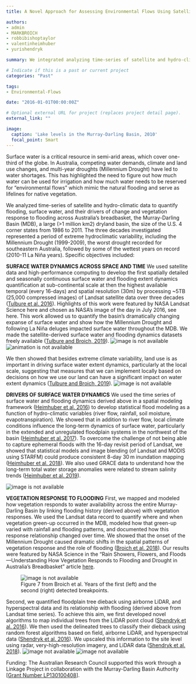```yaml
---
title: A Novel Approach for Assessing Environmental Flows Using Satellite Data

authors:
- admin
- MARKBROICH
- robbibishoptaylor
- valentinheimhuber
- yurishendryk

summary: We integrated analyzing time-series of satellite and hydro-climatic data to quantify flooding, surface water, and their drivers of change and vegetation response to flooding across Australia’s breadbasket, the Murray-Darling Basin (MDB), a large  (>1 million km2) dryland basin the size of the U.S. 4 corner states from 1986 to 2011. The three decades investigated represented a period of extreme hydroclimatic variability, including the Millennium Drought (1999-2009), the worst drought recorded for southeastern Australia, followed by some of the wettest years on record (2010-11 La Niña years).

# Indicate if this is a past or current project
categories: "Past"

tags:
- Environmental-Flows

date: "2016-01-01T00:00:00Z"

# Optional external URL for project (replaces project detail page).
external_link: ""

image:
  caption: 'Lake levels in the Murray-Darling Basin, 2010'
  focal_point: Smart
---
```


Surface water is a critical resource in semi-arid areas, which cover one-third of the globe. In Australia, competing water demands, climate and land use changes, and multi-year droughts (Millennium Drought) have led to water shortages. This has highlighted the need to figure out how much water can be used for irrigation and how much water needs to be reserved for “environmental flows” which mimic the natural flooding and serve as lifelines for native vegetation.

We analyzed time-series of satellite and hydro-climatic data to quantify flooding, surface water, and their drivers of change and vegetation response to flooding across Australia’s breadbasket, the Murray-Darling Basin (MDB), a large  (>1 million km2) dryland basin, the size of the U.S. 4 corner states from 1986 to 2011. The three decades investigated represented a period of extreme hydroclimatic variability, including the Millennium Drought (1999-2009), the worst drought recorded for southeastern Australia, followed by some of the wettest years on record (2010-11 La Niña years).  Specific objectives included: 
 
<b>SURFACE WATER DYNAMICS ACROSS SPACE AND TIME</b> 
 We used satellite data and high-performance computing to develop the first spatially detailed and seasonally continuous surface water and flooding extent dynamics quantification at sub-continental scale at then the highest available temporal (every 16-days) and spatial resolution (30m) by processing ~5TB (25,000 compressed images) of Landsat satellite data over three decades (<a href="https://www-sciencedirect-com.prox.lib.ncsu.edu/science/article/pii/S0034425716300621">Tulbure et al. 2016</a>). Highlights of this work were featured by NASA Landsat Science here and chosen as NASA’s image of the day in July 2016, see here.
 This work allowed us to quantify the basin’s dramatically changing expanse of surface water and show how the Millennium Drought and following La Niña deluges impacted surface water throughout the MDB. 
 We made the satellite-derived surface water and flooding dynamics datasets freely available (<a href="http://doi.org/10.5281/zenodo.2441784">Tulbure and Broich, 2019</a>).
<img src="SWED.png" alt="image is not available">
<img src="flood.gif" alt="animation is not available"> 

We then showed that besides extreme climate variability, land use is as important in driving surface water extent dynamics, particularly at the local scale, suggesting that measures that we can implement locally based on decisions on how we use our land can have a significant impact on water extent dynamics (<a href="https://www-sciencedirect-com.prox.lib.ncsu.edu/science/article/pii/S0048969718347466">Tulbure and Broich, 2019</a>). 
<img src="abstract.jpg" alt="image is not available">

 
<b>DRIVERS OF SURFACE WATER DYNAMICS</b>
We used the time series of surface water and flooding dynamics derived above in a spatial modeling framework (<a href="https://hess.copernicus.org/articles/20/2227/2016/">Heimhuber et al. 2016</a>) to develop statistical flood modeling as a function of hydro-climatic variables (river flow, rainfall, soil moisture, evapotranspiration). We showed that in addition to river flow, local climate conditions influence the long-term dynamics of surface water, particularly in the extended and unregulated floodplain systems in the northwest of the basin (<a href="https://agupubs.onlinelibrary.wiley.com/doi/full/10.1002/2016WR019858">Heimhuber et al. 2017</a>).  To overcome the challenge of not being able to capture ephemeral floods with the 16-day revisit period of Landsat, we showed that statistical models and image blending (of Landsat and MODIS using STARFM) could produce consistent 8-day 30 m inundation mapping (<a href="https://www.sciencedirect.com/science/article/abs/pii/S0034425718301603">Heimhuber et al. 2018</a>).
We also used GRACE data to understand how the long-term total water storage anomalies were related to stream salinity trends (<a href="https://www-sciencedirect-com.prox.lib.ncsu.edu/science/article/pii/S0303243418310675">Heimhuber et al. 2019</a>).

<img src="info.jpg" alt="image is not available">

<b>VEGETATION RESPONSE TO FLOODING</b>
First, we mapped and modeled how vegetation responds to water availability across the entire Murray-Darling Basin by linking flooding history (derived above) with vegetation responses. We used the Landsat data record to quantify where and when vegetation green-up occurred in the MDB, modeled how that green-up varied with rainfall and flooding patterns, and documented how this response relationship changed over time. We showed that the onset of the Millennium Drought caused dramatic shifts in the spatial patterns of vegetation response and the role of flooding (<a href="https://www.google.com/url?q=https://www-sciencedirect-com.prox.lib.ncsu.edu/science/article/pii/S0034425718301895&sa=D&source=docs&ust=1677085258874915&usg=AOvVaw1nkYaM-433INmlk7Alp4l9">Broich et al. 2018</a>). Our results were featured by NASA Science in the “Rain Showers, Flowers, and Floods—Understanding How Vegetation Responds to Flooding and Drought in Australia’s Breadbasket” article <a href="https://landsat.gsfc.nasa.gov/article/rain-showers-flowers-and-floods-understanding-how-vegetation-responds-to-flooding-and-drought-in-australias-breadbasket/">here</a>. 
<figure>
  <img src="fig7.jpg" alt="image is not available">
  <figcaption>Figure 7 from Broich et al. Years of the first (left) and the second (right) detected breakpoints.</figcaption>
</figure>
Second, we quantified floodplain tree dieback using airborne LiDAR, and hyperspectral data and its relationship with flooding (derived above from Landsat time series). To achieve this aim, we first developed novel algorithms to map individual trees from the LiDAR point cloud (<a href="https://www-sciencedirect-com.prox.lib.ncsu.edu/science/article/pii/S0034425715301966">Shendryk et al. 2016</a>). We then used the delineated trees to classify their dieback using random forest algorithms based on field, airborne LiDAR, and hyperspectral data (<a href="https://www-sciencedirect-com.prox.lib.ncsu.edu/science/article/pii/S0034425716303868">Shendryk et al. 2016</a>). We upscaled this information to the site level using radar, very-high-resolution imagery, and LiDAR data (<a href="https://www.google.com/url?q=https://www-sciencedirect-com.prox.lib.ncsu.edu/science/article/pii/S0303243418303155&sa=D&source=docs&ust=1677085258868349&usg=AOvVaw3vugK2_4r7l3MUvvgs1JRN">Shendryk et al. 2018</a>).

<img src="Shendryk_Graphical_Abstract.png" alt="image not available">
<img src="figure_shendryk.jpg" alt="image not available">

Funding: The Australian Research Council supported this work through a Linkage Project in collaboration with the Murray-Darling Basin Authority [<a href="http://LP130100408">Grant Number LP130100408</a>].